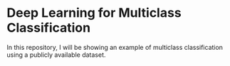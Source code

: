 # Deep Learning for Multiclass Classification

In this repository, I will be showing an example of multiclass classification using a publicly available dataset.
